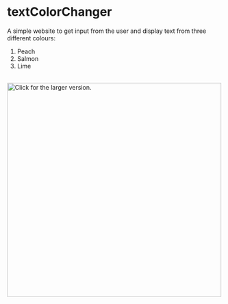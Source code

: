 # textColorChanger
A simple website to get input from the user and display text from three different colours:
1. Peach
2. Salmon
3. Lime
<br>
<a href="https://drive.google.com/uc?export=view&id=1agDisjf1F5jGQm7NaJ9Sc68QEv43CwIc"><img src="https://drive.google.com/uc?export=view&id=1agDisjf1F5jGQm7NaJ9Sc68QEv43CwIc" style="width: 500px; max-width: 100%; height: auto" title="Click for the larger version." /></a>
